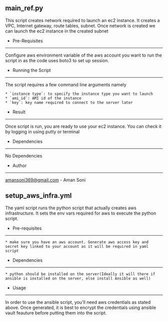 main_ref.py
-----------
This script creates network required to launch an ec2 instance. It creates a VPC, Internet gateway, route tables, subnet. Once network is created we can launch the ec2 instance in the created subnet

  * Pre-Requisites
   ------------------

  Configure aws environment variable of the aws account you want to run the script in as the code uses boto3 to set up session.

  * Running the Script
------------------------

  The script requires a few command line arguments namely 

    * `instance type`: to specify the instance type you want to launch
    * `ami_id`: AMI id of the instance
    * `key`: key name required to connect to the server later

  * Result
-------------

  Once script is run, you are ready to use your ec2 instance. You can check it by logging in using putty or terminal

  * Dependencies
-------------

  No Dependencies

  * Author
----------

  amansoni369@gmail.com - Aman Soni


setup_aws_infra.yml
---------------------
The yaml script runs the python script that actually creates aws infrastructure. It sets the env vars required for aws to execute the python script.

  * Pre-requisites
  ------------------
    * make sure you have an aws account. Generate aws access key and secret key linked to your account as it will be required in yaml script

  * Dependencies
  ----------------
    * python should be installed on the server(Ideally it will there if ansible is installed on the server, else install Ansible as well)
    
  * Usage
  -------
  In order to use the ansible script, you'll need aws credentials as stated above. Once generated, it is best to encrypt the credentials using ansible vault feauture before putting them into the script.
